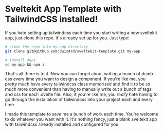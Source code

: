 # Sveltekit App Template with TailwindCSS installed!

If you hate setting up tailwindcss each time you start writing a new sveltekit app, just clone this repo. It's already set up for you.
Just type:

```bash
# clone the repo into my-app directory
git clone git@github.com:dw1z4rd/sveltekit-template.git my-app

# install deps
cd my-app && npm i
```

That's all there is to it. Now you can forget about writing a bunch of dumb css every time you want to design a component. If you're like me, you pretty
much have every tailwindcss class memorized and find it to be so much more convenient than having to manually write out a bunch of <style></style> tags and css for each .svelte file. Also, if you're like me, you *really* hate having to go through the installation of tailwindcss into your project each and every time.

I made this template to save me a bunch of work each time. You're welcome to do whatever you want with it. It's nothing fancy, just a blank sveltekit app with tailwindcss already installed and configured for you.
